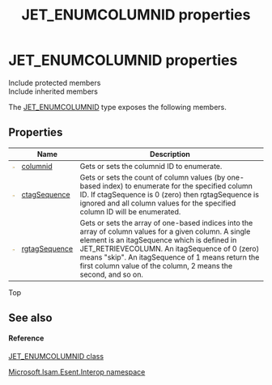 ﻿---
title: JET_ENUMCOLUMNID properties
TOCTitle: JET_ENUMCOLUMNID properties
ms:assetid: Properties.T:Microsoft.Isam.Esent.Interop.JET_ENUMCOLUMNID
ms:mtpsurl: https://msdn.microsoft.com/library/microsoft.isam.esent.interop.jet_enumcolumnid_properties(v=EXCHG.10)
ms:contentKeyID: 55103627
ms.date: 07/30/2014
ms.topic: article
---

# JET_ENUMCOLUMNID properties

Include protected members  
Include inherited members  

The [JET_ENUMCOLUMNID](dn335139\(v=exchg.10\).md) type exposes the following members.

## Properties

<table>
<thead>
<tr class="header">
<th> </th>
<th>Name</th>
<th>Description</th>
</tr>
</thead>
<tbody>
<tr class="odd">
<td><img src="../images/dn292128.pubproperty(exchg.10).gif" title="Public property" alt="Public property" /></td>
<td><a href="dn335141(v=exchg.10).md">columnid</a></td>
<td>Gets or sets the columnid ID to enumerate.</td>
</tr>
<tr class="even">
<td><img src="../images/dn292128.pubproperty(exchg.10).gif" title="Public property" alt="Public property" /></td>
<td><a href="dn335092(v=exchg.10).md">ctagSequence</a></td>
<td>Gets or sets the count of column values (by one-based index) to enumerate for the specified column ID. If ctagSequence is 0 (zero) then rgtagSequence is ignored and all column values for the specified column ID will be enumerated.</td>
</tr>
<tr class="odd">
<td><img src="../images/dn292128.pubproperty(exchg.10).gif" title="Public property" alt="Public property" /></td>
<td><a href="dn335093(v=exchg.10).md">rgtagSequence</a></td>
<td>Gets or sets the array of one-based indices into the array of column values for a given column. A single element is an itagSequence which is defined in JET_RETRIEVECOLUMN. An itagSequence of 0 (zero) means &quot;skip&quot;. An itagSequence of 1 means return the first column value of the column, 2 means the second, and so on.</td>
</tr>
</tbody>
</table>


Top

## See also

#### Reference

[JET_ENUMCOLUMNID class](dn335139\(v=exchg.10\).md)

[Microsoft.Isam.Esent.Interop namespace](hh596136\(v=exchg.10\).md)


